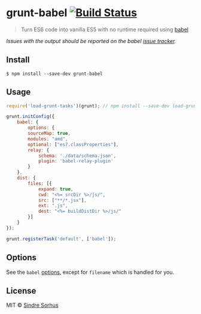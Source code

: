 # grunt-babel [![Build Status](https://travis-ci.org/babel/grunt-babel.svg?branch=master)](https://travis-ci.org/babel/grunt-babel)

> Turn ES6 code into vanilla ES5 with no runtime required using [babel](https://github.com/babel/babel)

*Issues with the output should be reported on the babel [issue tracker](https://github.com/babel/babel/issues).*


## Install

```
$ npm install --save-dev grunt-babel
```


## Usage

```js
require('load-grunt-tasks')(grunt); // npm install --save-dev load-grunt-tasks

grunt.initConfig({
	babel: {
		options: {
		sourceMap: true,
		modules: "amd",
		optional: ["es7.classProperties"],
		relay: {
			schema: './data/schema.json',
			plugin: 'babel-relay-plugin'
		}
	},
	dist: {
		files: [{
			expand: true,
			cwd: "<%= srcDir %>/js/",
			src: ["**/*.jsx"],
			ext: ".js",
			dest: "<%= buildDistDir %>/js/"
		}]
	}
});

grunt.registerTask('default', ['babel']);
```


## Options

See the `babel` [options](https://babeljs.io/docs/usage/options), except for `filename` which is handled for you.


## License

MIT © [Sindre Sorhus](http://sindresorhus.com)
